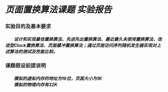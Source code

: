 # ***页面置换算法课题 实验报告***
### **实验目的及基本要求**
##### &#8195;&#8195;设计和实现最佳置换算法、先进先出置换算法、最近最久未使用置换算法、改进型Clock置换算法、页面缓冲置换算法；通过页面访问序列随机发生器实现对上述算法的测试及性能比较。
### **课题假设前提说明**
##### &#8195;&#8195;模拟的虚拟内存的地址为16位，页面大小为1K<br>&#8195;&#8195;模拟的物理内存有32K
